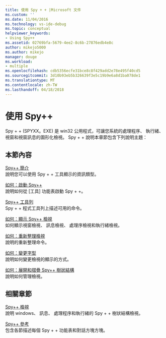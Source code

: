 ```yaml
---
title: 使用 Spy + + |Microsoft 文件
ms.custom: ''
ms.date: 11/04/2016
ms.technology: vs-ide-debug
ms.topic: conceptual
helpviewer_keywords:
- Using Spy++
ms.assetid: 02769bfa-5679-4ee2-8c6b-27876edb4e8c
author: mikejo5000
ms.author: mikejo
manager: douge
ms.workload:
- multiple
ms.openlocfilehash: cdb5356ecfe31bce8c8f429add2e78e495f40cd5
ms.sourcegitcommit: 3d10b93eb5b326639f3e5c19b9e6a8d1ba078de1
ms.translationtype: MT
ms.contentlocale: zh-TW
ms.lasthandoff: 04/18/2018
---
```

# <a name="using-spy"></a>使用 Spy++
Spy + + (SPYXX。EXE) 是 win32 公用程式，可讓您系統的處理程序、 執行緒、 視窗和視窗訊息的圖形化檢視。 Spy + + 說明本章節包含下列說明主題：  
  
## <a name="in-this-section"></a>本節內容  
 [Spy++ 簡介](../debugger/introducing-spy-increment.md)  
 說明您可以使用 Spy + + 工具顯示的資訊類型。  
  
 [如何：啟動 Spy++](../debugger/how-to-start-spy-increment.md)  
 說明如何從 [工具] 功能表啟動 Spy + +。  
  
 [Spy++ 工具列](../debugger/spy-increment-toolbar.md)  
 Spy + + 程式工具列上描述可用的命令。  
  
 [如何：顯示 Spy++ 檢視](../debugger/how-to-display-spy-increment-views.md)  
 如何顯示視窗檢視、 訊息檢視、 處理序檢視和執行緒檢視。  
  
 [如何：重新整理檢視](../debugger/how-to-refresh-the-view.md)  
 說明的重新整理命令。  
  
 [如何：變更字型](../debugger/how-to-change-fonts.md)  
 說明如何變更檢視的顯示的方式。  
  
 [如何：展開和摺疊 Spy++ 樹狀結構](../debugger/how-to-expand-and-collapse-spy-increment-trees.md)  
 說明如何管理檢視。  
  
## <a name="related-sections"></a>相關章節  
 [Spy++ 檢視](../debugger/spy-increment-views.md)  
 說明 windows、 訊息、 處理程序和執行緒的 Spy + + 樹狀結構檢視。  
  
 [Spy++ 參考](../debugger/spy-increment-reference.md)  
 包含各節描述每個 Spy + + 功能表和對話方塊方塊。